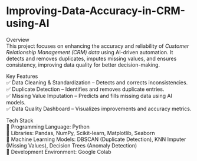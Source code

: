 # Improving-Data-Accuracy-in-CRM-using-AI


Overview  
This project focuses on enhancing the accuracy and reliability of *Customer Relationship Management (CRM) data* using AI-driven automation. It detects and removes duplicates, imputes missing values, and ensures consistency, improving data quality for better decision-making.  

Key Features  
✅ Data Cleaning & Standardization – Detects and corrects inconsistencies.  
✅ Duplicate Detection – Identifies and removes duplicate entries.  
✅ Missing Value Imputation – Predicts and fills missing data using AI models.  
✅ Data Quality Dashboard – Visualizes improvements and accuracy metrics.  


Tech Stack  
🔹 Programming Language: Python  
🔹 Libraries: Pandas, NumPy, Scikit-learn, Matplotlib, Seaborn  
🔹 Machine Learning Models: DBSCAN (Duplicate Detection), KNN Imputer (Missing Values), Decision Trees (Anomaly Detection)  
🔹 Development Environment: Google Colab
